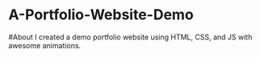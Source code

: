 # A-Portfolio-Website-Demo

#About
I created a demo portfolio website using HTML, CSS, and JS with awesome animations.
